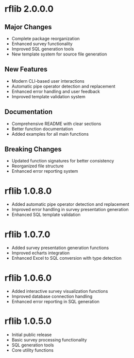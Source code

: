 # rflib 2.0.0.0

## Major Changes

- Complete package reorganization
- Enhanced survey functionality
- Improved SQL generation tools
- New template system for source file generation

## New Features

- Modern CLI-based user interactions
- Automatic pipe operator detection and replacement
- Enhanced error handling and user feedback
- Improved template validation system

## Documentation

- Comprehensive README with clear sections
- Better function documentation
- Added examples for all main functions

## Breaking Changes

- Updated function signatures for better consistency
- Reorganized file structure
- Enhanced error reporting system

# rflib 1.0.8.0

- Added automatic pipe operator detection and replacement
- Improved error handling in survey presentation generation
- Enhanced SQL template validation

# rflib 1.0.7.0

- Added survey presentation generation functions
- Improved echarts integration
- Enhanced Excel to SQL conversion with type detection

# rflib 1.0.6.0

- Added interactive survey visualization functions
- Improved database connection handling
- Enhanced error reporting in SQL generation

# rflib 1.0.5.0

- Initial public release
- Basic survey processing functionality
- SQL generation tools
- Core utility functions

